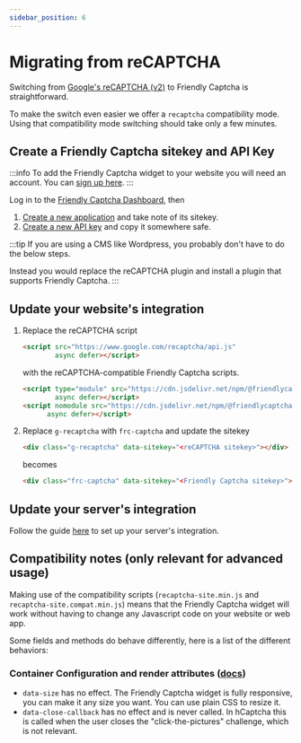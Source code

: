 ```yaml
---
sidebar_position: 6
---
```


# Migrating from reCAPTCHA

Switching from [Google's reCAPTCHA (v2)](https://www.google.com/recaptcha/about/) to Friendly Captcha is straightforward.

To make the switch even easier we offer a `recaptcha` compatibility mode. Using that compatibility mode switching should take only a few minutes. 



## Create a Friendly Captcha sitekey and API Key
:::info
To add the Friendly Captcha widget to your website you will need an account. You can [sign up here](https://app.friendlycaptcha.eu/dashboard/signup).
:::


Log in to the [Friendly Captcha Dashboard](https://app.friendlycaptcha.eu/dashboard/), then

1. [Create a new application](https://app.friendlycaptcha.eu/dashboard/accounts/-/apps) and take note of its sitekey.
2. [Create a new API key](https://app.friendlycaptcha.eu/dashboard/accounts/-/apikeys) and copy it somewhere safe.

:::tip
If you are using a CMS like Wordpress, you probably don't have to do the below steps.

Instead you would replace the reCAPTCHA plugin and install a plugin that supports Friendly Captcha.
:::

## Update your website's integration

1. Replace the reCAPTCHA script
    ```html
    <script src="https://www.google.com/recaptcha/api.js"
            async defer></script>
    ```
    with the reCAPTCHA-compatible Friendly Captcha scripts.
    ```html
    <script type="module" src="https://cdn.jsdelivr.net/npm/@friendlycaptcha/sdk/recaptcha-site.min.js"
            async defer></script>
    <script nomodule src="https://cdn.jsdelivr.net/npm/@friendlycaptcha/sdk/recaptcha-site.compat.min.js"
          async defer></script>
    ```

    <!-- :::tip
    The above uses a CDN which is the easiest way to add the script. We advise that in production you serve these files from your own server as it is more privacy-friendly.
    ::: -->
2. Replace `g-recaptcha` with `frc-captcha` and update the sitekey
    ```html
    <div class="g-recaptcha" data-sitekey="<reCAPTCHA sitekey>"></div>
    ``` 
    becomes
    ```html
    <div class="frc-captcha" data-sitekey="<Friendly Captcha sitekey>"></div>
    ``` 

## Update your server's integration

Follow the guide [here](../getting-started/siteverify) to set up your server's integration.

## Compatibility notes (only relevant for advanced usage)

Making use of the compatibility scripts (`recaptcha-site.min.js` and `recaptcha-site.compat.min.js`) means that the Friendly Captcha widget will work without having to change any Javascript code on your website or web app.

Some fields and methods do behave differently, here is a list of the different behaviors:

### Container Configuration and render attributes ([docs](https://developers.google.com/recaptcha/docs/display#render_param))

* `data-size` has no effect. The Friendly Captcha widget is fully responsive, you can make it any size you want. You can use plain CSS to resize it.
* `data-close-callback` has no effect and is never called. In hCaptcha this is called when the user closes the "click-the-pictures" challenge, which is not relevant.

